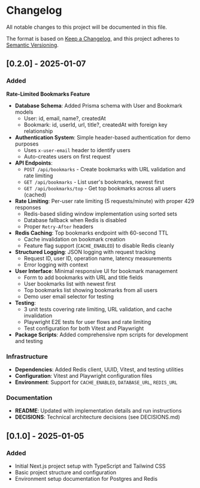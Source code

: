 # Changelog

All notable changes to this project will be documented in this file.

The format is based on [Keep a Changelog](https://keepachangelog.com/en/1.0.0/),
and this project adheres to [Semantic Versioning](https://semver.org/spec/v2.0.0.html).

## [0.2.0] - 2025-01-07

### Added

**Rate-Limited Bookmarks Feature**

- **Database Schema**: Added Prisma schema with User and Bookmark models
  - User: id, email, name?, createdAt
  - Bookmark: id, userId, url, title?, createdAt with foreign key relationship
- **Authentication System**: Simple header-based authentication for demo purposes
  - Uses `x-user-email` header to identify users
  - Auto-creates users on first request
- **API Endpoints**:
  - `POST /api/bookmarks` - Create bookmarks with URL validation and rate limiting
  - `GET /api/bookmarks` - List user's bookmarks, newest first
  - `GET /api/bookmarks/top` - Get top bookmarks across all users (cached)
- **Rate Limiting**: Per-user rate limiting (5 requests/minute) with proper 429 responses
  - Redis-based sliding window implementation using sorted sets
  - Database fallback when Redis is disabled
  - Proper `Retry-After` headers
- **Redis Caching**: Top bookmarks endpoint with 60-second TTL
  - Cache invalidation on bookmark creation
  - Feature flag support (`CACHE_ENABLED`) to disable Redis cleanly
- **Structured Logging**: JSON logging with request tracking
  - Request ID, user ID, operation name, latency measurements
  - Error logging with context
- **User Interface**: Minimal responsive UI for bookmark management
  - Form to add bookmarks with URL and title fields
  - User bookmarks list with newest first
  - Top bookmarks list showing bookmarks from all users
  - Demo user email selector for testing
- **Testing**:
  - 3 unit tests covering rate limiting, URL validation, and cache invalidation
  - Playwright E2E tests for user flows and rate limiting
  - Test configuration for both Vitest and Playwright
- **Package Scripts**: Added comprehensive npm scripts for development and testing

### Infrastructure

- **Dependencies**: Added Redis client, UUID, Vitest, and testing utilities
- **Configuration**: Vitest and Playwright configuration files
- **Environment**: Support for `CACHE_ENABLED`, `DATABASE_URL`, `REDIS_URL`

### Documentation

- **README**: Updated with implementation details and run instructions
- **DECISIONS**: Technical architecture decisions (see DECISIONS.md)

## [0.1.0] - 2025-01-05

### Added

- Initial Next.js project setup with TypeScript and Tailwind CSS
- Basic project structure and configuration
- Environment setup documentation for Postgres and Redis